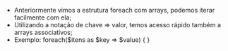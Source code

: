 * Anteriormente vimos a estrutura foreach com arrays, podemos iterar facilmente com ela;
* Utilizando a notação de chave => valor, temos acesso rápido também a arrays associativos;
* Exemplo: foreach($itens as $key => $value) { }